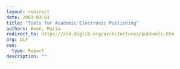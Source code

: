 ```yaml
---
layout: redirect
date: 2001-03-01
title: "Tools for Academic Electronic Publishing"
authors: Bonn, Maria
redirect_to: https://old.diglib.org/architectures/pubtools.htm
org: DLF
seo:
  type: Report
description: ""
---
```

